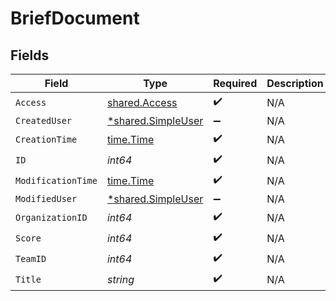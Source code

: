 # BriefDocument


## Fields

| Field                                                   | Type                                                    | Required                                                | Description                                             |
| ------------------------------------------------------- | ------------------------------------------------------- | ------------------------------------------------------- | ------------------------------------------------------- |
| `Access`                                                | [shared.Access](../../models/shared/access.md)          | :heavy_check_mark:                                      | N/A                                                     |
| `CreatedUser`                                           | [*shared.SimpleUser](../../models/shared/simpleuser.md) | :heavy_minus_sign:                                      | N/A                                                     |
| `CreationTime`                                          | [time.Time](https://pkg.go.dev/time#Time)               | :heavy_check_mark:                                      | N/A                                                     |
| `ID`                                                    | *int64*                                                 | :heavy_check_mark:                                      | N/A                                                     |
| `ModificationTime`                                      | [time.Time](https://pkg.go.dev/time#Time)               | :heavy_check_mark:                                      | N/A                                                     |
| `ModifiedUser`                                          | [*shared.SimpleUser](../../models/shared/simpleuser.md) | :heavy_minus_sign:                                      | N/A                                                     |
| `OrganizationID`                                        | *int64*                                                 | :heavy_check_mark:                                      | N/A                                                     |
| `Score`                                                 | *int64*                                                 | :heavy_check_mark:                                      | N/A                                                     |
| `TeamID`                                                | *int64*                                                 | :heavy_check_mark:                                      | N/A                                                     |
| `Title`                                                 | *string*                                                | :heavy_check_mark:                                      | N/A                                                     |